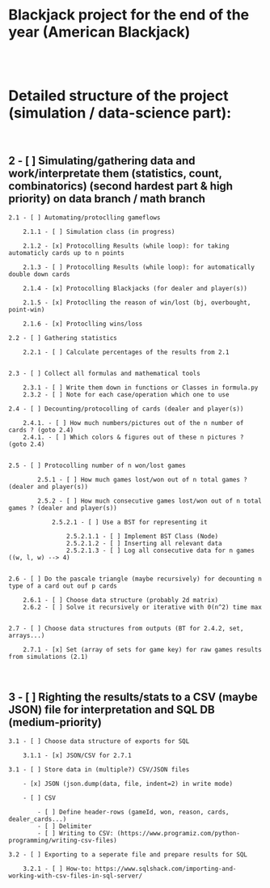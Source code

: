# **Blackjack project for the end of the year (American Blackjack)**

<br><br>

# **Detailed structure of the project (simulation / data-science part):**

<br>

## 2 - [ ] Simulating/gathering data and work/interpretate them (statistics, count, combinatorics) (second hardest part & high priority) on data branch / math branch

    2.1 - [ ] Automating/protoclling gameflows

        2.1.1 - [ ] Simulation class (in progress)

        2.1.2 - [x] Protocolling Results (while loop): for taking automaticly cards up to n points

        2.1.3 - [ ] Protocolling Results (while loop): for automatically double down cards

        2.1.4 - [x] Protocolling Blackjacks (for dealer and player(s))

        2.1.5 - [x] Protoclling the reason of win/lost (bj, overbought, point-win)

        2.1.6 - [x] Protoclling wins/loss

    2.2 - [ ] Gathering statistics

        2.2.1 - [ ] Calculate percentages of the results from 2.1


    2.3 - [ ] Collect all formulas and mathematical tools

        2.3.1 - [ ] Write them down in functions or Classes in formula.py
        2.3.2 - [ ] Note for each case/operation which one to use

    2.4 - [ ] Decounting/protocolling of cards (dealer and player(s))

        2.4.1. - [ ] How much numbers/pictures out of the n number of cards ? (goto 2.4)
        2.4.1. - [ ] Which colors & figures out of these n pictures ? (goto 2.4)


    2.5 - [ ] Protocolling number of n won/lost games

            2.5.1 - [ ] How much games lost/won out of n total games ? (dealer and player(s))

            2.5.2 - [ ] How much consecutive games lost/won out of n total games ? (dealer and player(s))

                2.5.2.1 - [ ] Use a BST for representing it

                    2.5.2.1.1 - [ ] Implement BST Class (Node)
                    2.5.2.1.2 - [ ] Inserting all relevant data
                    2.5.2.1.3 - [ ] Log all consecutive data for n games ((w, l, w) --> 4)


    2.6 - [ ] Do the pascale triangle (maybe recursively) for decounting n type of a card out ouf p cards

        2.6.1 - [ ] Choose data structure (probably 2d matrix)
        2.6.2 - [ ] Solve it recursively or iterative with 0(n^2) time max


    2.7 - [ ] Choose data structures from outputs (BT for 2.4.2, set, arrays...)

        2.7.1 - [x] Set (array of sets for game key) for raw games results from simulations (2.1)

<br>

## 3 - [ ] Righting the results/stats to a CSV (maybe JSON) file for interpretation and SQL DB (medium-priority)

    3.1 - [ ] Choose data structure of exports for SQL

        3.1.1 - [x] JSON/CSV for 2.7.1

    3.1 - [ ] Store data in (multiple?) CSV/JSON files

        - [x] JSON (json.dump(data, file, indent=2) in write mode)

        - [ ] CSV

            - [ ] Define header-rows (gameId, won, reason, cards, dealer_cards...)
            - [ ] Delimiter
            - [ ] Writing to CSV: (https://www.programiz.com/python-programming/writing-csv-files)

    3.2 - [ ] Exporting to a seperate file and prepare results for SQL

        3.2.1 - [ ] How-to: https://www.sqlshack.com/importing-and-working-with-csv-files-in-sql-server/

<br>
